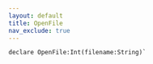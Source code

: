 ```yaml
---
layout: default
title: OpenFile
nav_exclude: true
---
```


```basic
declare OpenFile:Int(filename:String)`
```